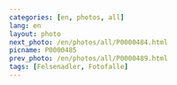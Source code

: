 ```yaml
---
categories: [en, photos, all]
lang: en
layout: photo
next_photo: /en/photos/all/P0000484.html
picname: P0000485
prev_photo: /en/photos/all/P0000489.html
tags: [Felsenadler, Fotofalle]
---
```

